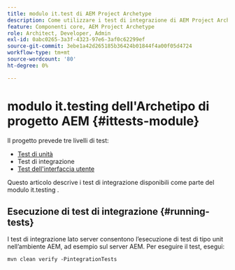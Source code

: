 ```yaml
---
title: modulo it.test di AEM Project Archetype
description: Come utilizzare i test di integrazione di AEM Project Archetype
feature: Componenti core, AEM Project Archetype
role: Architect, Developer, Admin
exl-id: 0abc0265-3a3f-4323-97e6-3af0c62299ef
source-git-commit: 3ebe1a42d265185b36424b01844f4a00f05d4724
workflow-type: tm+mt
source-wordcount: '80'
ht-degree: 0%

---
```


# modulo it.testing dell&#39;Archetipo di progetto AEM {#ittests-module}

Il progetto prevede tre livelli di test:

* [Test di unità](core.md#unit-tests)
* Test di integrazione
* [Test dell&#39;interfaccia utente](uitests.md)

Questo articolo descrive i test di integrazione disponibili come parte del modulo it.testing .

## Esecuzione di test di integrazione {#running-tests}

I test di integrazione lato server consentono l’esecuzione di test di tipo unit nell’ambiente AEM, ad esempio sul server AEM. Per eseguire il test, esegui:

```
mvn clean verify -PintegrationTests
```
